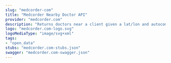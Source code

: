 ```yaml
---
slug: "medcorder-com"
title: "Medcorder Nearby Doctor API"
provider: "medcorder.com"
description: "Returns doctors near a client given a lat/lon and autocomplete text."
logo: "medcorder.com-logo.svg"
logoMediaType: "image/svg+xml"
tags:
- "open_data"
stubs: "medcorder.com-stubs.json"
swagger: "medcorder.com-swagger.json"
---
```

